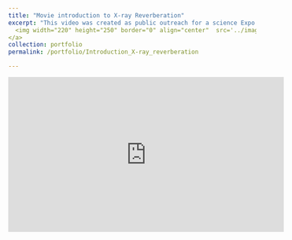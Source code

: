 ```yaml
---
title: "Movie introduction to X-ray Reverberation"
excerpt: "This video was created as public outreach for a science Expo in 2021 in HK and it itroduces X-ray reverberation <br/> <a href="https://gfh112.github.io/Lars/portfolio/Introduction_X-ray_reverberation" target="_blank">
  <img width="220" height="250" border="0" align="center"  src='../images/X-ray_movie.png'>
</a> 
collection: portfolio
permalink: /portfolio/Introduction_X-ray_reverberation

---
```


<iframe width="560" height="315" src="https://www.youtube.com/embed/QXvJrJnXvqo" title="Introduction to X-ray reverberation" frameborder="0" allow="accelerometer; autoplay=1; clipboard-write; encrypted-media; gyroscope; picture-in-picture" allowfullscreen></iframe>